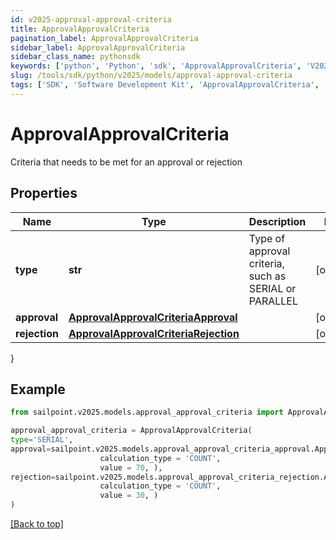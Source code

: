 ```yaml
---
id: v2025-approval-approval-criteria
title: ApprovalApprovalCriteria
pagination_label: ApprovalApprovalCriteria
sidebar_label: ApprovalApprovalCriteria
sidebar_class_name: pythonsdk
keywords: ['python', 'Python', 'sdk', 'ApprovalApprovalCriteria', 'V2025ApprovalApprovalCriteria'] 
slug: /tools/sdk/python/v2025/models/approval-approval-criteria
tags: ['SDK', 'Software Development Kit', 'ApprovalApprovalCriteria', 'V2025ApprovalApprovalCriteria']
---
```


# ApprovalApprovalCriteria

Criteria that needs to be met for an approval or rejection

## Properties

Name | Type | Description | Notes
------------ | ------------- | ------------- | -------------
**type** | **str** | Type of approval criteria, such as SERIAL or PARALLEL | [optional] 
**approval** | [**ApprovalApprovalCriteriaApproval**](approval-approval-criteria-approval) |  | [optional] 
**rejection** | [**ApprovalApprovalCriteriaRejection**](approval-approval-criteria-rejection) |  | [optional] 
}

## Example

```python
from sailpoint.v2025.models.approval_approval_criteria import ApprovalApprovalCriteria

approval_approval_criteria = ApprovalApprovalCriteria(
type='SERIAL',
approval=sailpoint.v2025.models.approval_approval_criteria_approval.Approval_approvalCriteria_approval(
                    calculation_type = 'COUNT', 
                    value = 70, ),
rejection=sailpoint.v2025.models.approval_approval_criteria_rejection.Approval_approvalCriteria_rejection(
                    calculation_type = 'COUNT', 
                    value = 30, )
)

```
[[Back to top]](#) 

